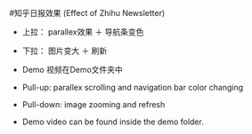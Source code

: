 #知乎日报效果 (Effect of Zhihu Newsletter)
* 上拉： parallex效果 ＋ 导航条变色<br>
* 下拉： 图片变大 ＋ 刷新 <br>
* Demo 视频在Demo文件夹中

* Pull-up: parallex scrolling and navigation bar color changing <br>
* Pull-down: image zooming and refresh <br>
* Demo video can be found inside the demo folder.
